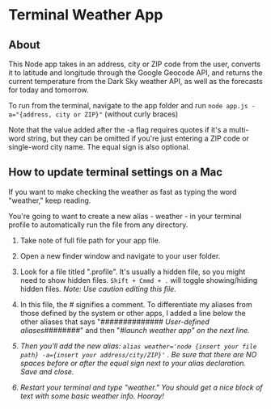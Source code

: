 # Terminal Weather App

## About 

This Node app takes in an address, city or ZIP code from the user, converts it to latitude and longitude through the Google Geocode API, and returns the current temperature from the Dark Sky weather API, as well as the forecasts for today and tomorrow.

To run from the terminal, navigate to the app folder and run `node app.js -a="{address, city or ZIP}"` (without curly braces)

Note that the value added after the -a flag requires quotes if it's a multi-word string, but they can be omitted if you're just entering a ZIP code or single-word city name. The equal sign is also optional.


## How to update terminal settings on a Mac

If you want to make checking the weather as fast as typing the word "weather," keep reading. 

You're going to want to create a new alias - weather - in your terminal profile to automatically run the file from any directory. 

1. Take note of full file path for your app file. 

2. Open a new finder window and navigate to your user folder. 

3. Look for a file titled ".profile". It's usually a hidden file, so you might need to show hidden files. `Shift + Cmmd + .` will toggle showing/hiding hidden files. _Note: Use caution editing this file._

4. In this file, the # signifies a comment. To differentiate my aliases from those defined by the system or other apps, I added a line below the other aliases that says "<em>############## User-defined aliases########</em>" and then "<em>#launch weather app<em>" on the next line.

5. Then you'll add the new alias: `alias weather='node {insert your file path} -a={insert your address/city/ZIP}'` . Be sure that there are NO spaces before or after the equal sign next to your alias declaration. Save and close.

6. Restart your terminal and type "weather." You should get a nice block of text with some basic weather info. Hooray!